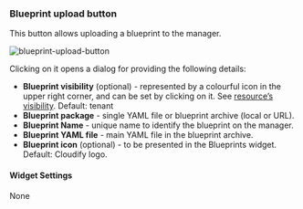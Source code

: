 ### Blueprint upload button
This button allows uploading a blueprint to the manager. 

![blueprint-upload-button](https://docs.cloudify.co/staging/dev/images/ui/widgets/blueprint-upload-button.png)

Clicking on it opens a dialog for providing the following details:

* **Blueprint visibility** (optional) - represented by a colourful icon in the upper right corner, and can be set by clicking on it. See [resource’s visibility](https://docs.cloudify.co/staging/dev/working_with/manager/resource-visibility). Default: tenant
* **Blueprint package** - single YAML file or blueprint archive (local or URL). 
* **Blueprint Name** - unique name to identify the blueprint on the manager.
* **Blueprint YAML file** - main YAML file in the blueprint archive.
* **Blueprint icon** (optional) - to be presented in the Blueprints widget. Default: Cloudify logo.


#### Widget Settings
None